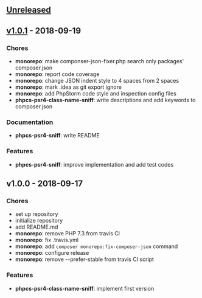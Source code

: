 ## [Unreleased]

## [v1.0.1] - 2018-09-19

### Chores

- **monorepo**: make componser-json-fixer.php search only packages' composer.json
- **monorepo**: report code coverage
- **monorepo**: change JSON indent style to 4 spaces from 2 spaces
- **monorepo**: mark .idea as git export ignore
- **monorepo**: add PhpStorm code style and inspection config files
- **phpcs-psr4-class-name-sniff**: write descriptions and add keywords to composer.json

### Documentation

- **phpcs-psr4-sniff**: write README

### Features

- **phpcs-psr4-sniff**: improve implementation and add test codes

## v1.0.0 - 2018-09-17

### Chores

- set up repository
- initialize repository
- add README.md
- **monorepo**: remove PHP 7.3 from travis CI
- **monorepo**: fix .travis.yml
- **monorepo**: add `composer monorepo:fix-composer-json` command
- **monorepo**: configure release
- **monorepo**: remove --prefer-stable from travis CI script

### Features

- **phpcs-psr4-class-name-sniff**: implement first version

[Unreleased]: https://github.com/suin/php/compare/v1.0.1...HEAD
[v1.0.1]: https://github.com/suin/php/compare/v1.0.0...v1.0.1

